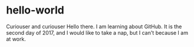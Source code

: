 # hello-world
Curiouser and curiouser 
Hello there. I am learning about GitHub. It is the second day of 2017, and I would like to take a nap, but I can't because I am at work.
